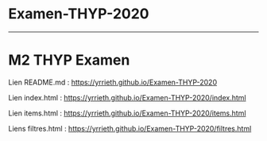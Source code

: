# Examen-THYP-2020

***

# M2 THYP Examen

Lien README.md :  https://yrrieth.github.io/Examen-THYP-2020

Lien index.html : https://yrrieth.github.io/Examen-THYP-2020/index.html

Lien items.html : https://yrrieth.github.io/Examen-THYP-2020/items.html

Liens filtres.html : https://yrrieth.github.io/Examen-THYP-2020/filtres.html
